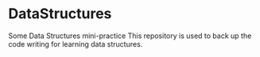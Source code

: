 # DataStructures
Some Data Structures mini-practice
This repository is used to back up the code writing for learning data structures.
